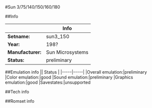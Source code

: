 #Sun 3/75/140/150/160/180

##Info

||Info|
|-----|-----|
|**Setname:**|sun3_150
|**Year:**|198?
|**Manufacturer:**|Sun Microsystems
|**Status:**|preliminary

##Emulation info
|| Status |
|-----|-----|
|Overall emulation:|preliminary
|Color emulation:|good
|Sound emulation:|preliminary
|Graphics emulation:|good
|Savestates:|unsupported

##Tech info

##Romset info

<!--- START OF EDITED COMMENT DO NOT TOUCH TEXT ABOVE-->
